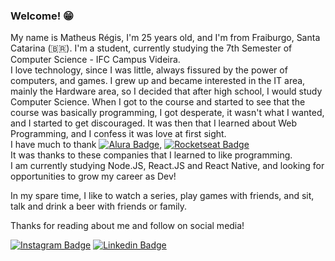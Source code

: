 ### Welcome! 😁

My name is Matheus Régis, I'm 25 years old, and I'm from Fraiburgo, Santa Catarina (🇧🇷).
I'm a student, currently studying the 7th Semester of Computer Science - IFC Campus Videira. <br>
I love technology, since I was little, always fissured by the power of computers, and games.
I grew up and became interested in the IT area, mainly the Hardware area, so I decided that after high school, I would study Computer Science.
When I got to the course and started to see that the course was basically programming, I got desperate, it wasn't what I wanted, and I started to get discouraged.
It was then that I learned about Web Programming, and I confess it was love at first sight. <br>
I have much to thank [![Alura Badge](https://img.shields.io/badge/Alura-blue)](https://www.alura.com.br), 
[![Rocketseat Badge](https://img.shields.io/badge/Rockeseat-purple)](https://rocketseat.com.br/) <br>
It was thanks to these companies that I learned to like programming. <br>
I am currently studying Node.JS, React.JS and React Native, and looking for opportunities to grow my career as Dev!

In my spare time, I like to watch a series, play games with friends, and sit, talk and drink a beer with friends or family.

Thanks for reading about me and follow on social media!

[![Instagram Badge](https://img.shields.io/badge/-Instagram-1ca0f1?style=flat-square&labelColor=3ca0f1&logo=instagram&logoColor=white&link=https://www.instagram.com/matheustrai)](https://www.instagram.com/matheustrai/)
[![Linkedin Badge](https://img.shields.io/badge/-LinkedIn-blue?style=flat-square&logo=Linkedin&logoColor=white&link=https://www.linkedin.com/in/matheustrai)](https://www.linkedin.com/in/matheustrai/)
